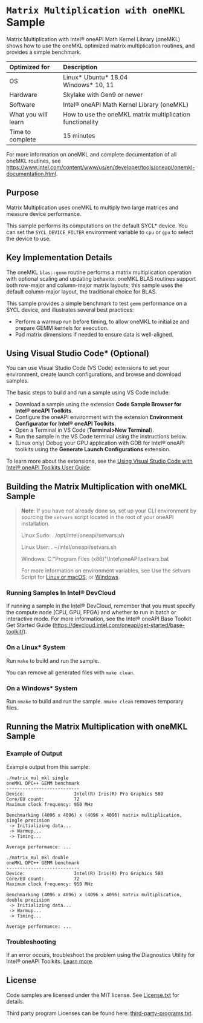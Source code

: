 # `Matrix Multiplication with oneMKL` Sample

Matrix Multiplication with Intel® oneAPI Math Kernel Library (oneMKL) shows how to use the oneMKL optimized matrix multiplication routines, and provides a simple benchmark.

| Optimized for       | Description
|:---                 |:---
| OS                  | Linux* Ubuntu* 18.04 <br> Windows* 10, 11
| Hardware            | Skylake with Gen9 or newer
| Software            | Intel® oneAPI Math Kernel Library (oneMKL)
| What you will learn | How to use the oneMKL matrix multiplication functionality
| Time to complete    | 15 minutes

For more information on oneMKL and complete documentation of all oneMKL routines, see https://www.intel.com/content/www/us/en/developer/tools/oneapi/onemkl-documentation.html.

## Purpose

Matrix Multiplication uses oneMKL to multiply two large matrices and measure device performance.

This sample performs its computations on the default SYCL* device. You can set the `SYCL_DEVICE_FILTER` environment variable to `cpu` or `gpu` to select the device to use.

## Key Implementation Details

The oneMKL `blas::gemm` routine performs a matrix multiplication operation with optional scaling and updating behavior. oneMKL BLAS routines support both row-major and column-major matrix layouts; this sample uses the default column-major layout, the traditional choice for BLAS.

This sample provides a simple benchmark to test `gemm` performance on a SYCL device, and illustrates several best practices:
 - Perform a warmup run before timing, to allow oneMKL to initialize and prepare GEMM kernels for execution.
 - Pad matrix dimensions if needed to ensure data is well-aligned.

## Using Visual Studio Code* (Optional)

You can use Visual Studio Code (VS Code) extensions to set your environment, create launch configurations,
and browse and download samples.

The basic steps to build and run a sample using VS Code include:
 - Download a sample using the extension **Code Sample Browser for Intel® oneAPI Toolkits**.
 - Configure the oneAPI environment with the extension **Environment Configurator for Intel® oneAPI Toolkits**.
 - Open a Terminal in VS Code (**Terminal>New Terminal**).
 - Run the sample in the VS Code terminal using the instructions below.
 - (Linux only) Debug your GPU application with GDB for Intel® oneAPI toolkits using the **Generate Launch Configurations** extension.

To learn more about the extensions, see the
[Using Visual Studio Code with Intel® oneAPI Toolkits User Guide](https://www.intel.com/content/www/us/en/develop/documentation/using-vs-code-with-intel-oneapi/top.html).

## Building the Matrix Multiplication with oneMKL Sample
> **Note**: If you have not already done so, set up your CLI
> environment by sourcing  the `setvars` script located in
> the root of your oneAPI installation.
>
> Linux Sudo: . /opt/intel/oneapi/setvars.sh
>
> Linux User: . ~/intel/oneapi/setvars.sh
>
> Windows: C:\"Program Files (x86)"\Intel\oneAPI\setvars.bat
>
>For more information on environment variables, see Use the setvars Script for [Linux or macOS](https://www.intel.com/content/www/us/en/develop/documentation/oneapi-programming-guide/top/oneapi-development-environment-setup/use-the-setvars-script-with-linux-or-macos.html), or [Windows](https://www.intel.com/content/www/us/en/develop/documentation/oneapi-programming-guide/top/oneapi-development-environment-setup/use-the-setvars-script-with-windows.html).

### Running Samples In Intel® DevCloud
If running a sample in the Intel® DevCloud, remember that you must specify the compute node (CPU, GPU, FPGA) and whether to run in batch or interactive mode. For more information, see the Intel® oneAPI Base Toolkit Get Started Guide (https://devcloud.intel.com/oneapi/get-started/base-toolkit/).


### On a Linux* System
Run `make` to build and run the sample.

You can remove all generated files with `make clean`.

### On a Windows* System
Run `nmake` to build and run the sample. `nmake clean` removes temporary files.

## Running the Matrix Multiplication with oneMKL Sample

### Example of Output
Example output from this sample:

```
./matrix_mul_mkl single
oneMKL DPC++ GEMM benchmark
---------------------------
Device:                  Intel(R) Iris(R) Pro Graphics 580
Core/EU count:           72
Maximum clock frequency: 950 MHz

Benchmarking (4096 x 4096) x (4096 x 4096) matrix multiplication, single precision
 -> Initializing data...
 -> Warmup...
 -> Timing...

Average performance: ...

./matrix_mul_mkl double
oneMKL DPC++ GEMM benchmark
---------------------------
Device:                  Intel(R) Iris(R) Pro Graphics 580
Core/EU count:           72
Maximum clock frequency: 950 MHz

Benchmarking (4096 x 4096) x (4096 x 4096) matrix multiplication, double precision
 -> Initializing data...
 -> Warmup...
 -> Timing...

Average performance: ...
```

### Troubleshooting
If an error occurs, troubleshoot the problem using the Diagnostics Utility for Intel® oneAPI Toolkits.
[Learn more](https://www.intel.com/content/www/us/en/develop/documentation/diagnostic-utility-user-guide/top.html).

## License
Code samples are licensed under the MIT license. See
[License.txt](https://github.com/oneapi-src/oneAPI-samples/blob/master/License.txt) for details.

Third party program Licenses can be found here: [third-party-programs.txt](https://github.com/oneapi-src/oneAPI-samples/blob/master/third-party-programs.txt).
